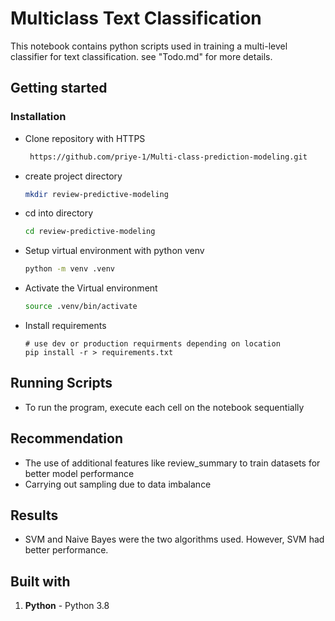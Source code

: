 # Multiclass Text Classification  
This notebook contains python scripts used in training a multi-level classifier for text classification.
see "Todo.md" for more details.

## Getting started   
### Installation

- Clone repository with HTTPS

    ```bash
     https://github.com/priye-1/Multi-class-prediction-modeling.git
    ```
- create project directory
    ```bash
    mkdir review-predictive-modeling
    ```
-  cd into directory
    
    ```bash
    cd review-predictive-modeling
    ```

- Setup virtual environment with  python venv

    ```bash
    python -m venv .venv
    ```
- Activate the Virtual environment
    ```bash
    source .venv/bin/activate
    ```

- Install requirements

    ```terminal
    # use dev or production requirments depending on location
    pip install -r > requirements.txt
    ```

## Running Scripts
- To run the program, execute each cell on the notebook sequentially

## Recommendation
- The use of additional features like review_summary to train datasets for better model performance
- Carrying out sampling due to data imbalance

## Results
- SVM and Naive Bayes were the two algorithms used. However, SVM had better performance.


## Built with

1) **Python** - Python 3.8


